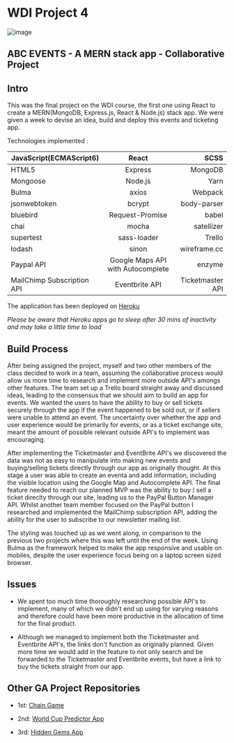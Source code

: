 # WDI Project 4

![image](https://ga-dash.s3.amazonaws.com/production/assets/logo-9f88ae6c9c3871690e33280fcf557f33.png)

## ABC EVENTS - A MERN stack app - Collaborative Project

## Intro

This was the final project on the WDI course, the first one using React to create a MERN(MongoDB, Express.js, React & Node.js) stack app. We were given a week to devise an idea, build and deploy this events and ticketing app.


Technologies implemented : 


| JavaScript(ECMAScript6)        | React          | SCSS  |
| ------------- |:-------------:| -----:|
| HTML5      | Express | MongoDB |
| Mongoose      | Node.js      |   Yarn |
| Bulma |   axios   |    Webpack |
| jsonwebtoken | bcrypt     |    body-parser |
| bluebird | Request-Promise     |    babel |
| chai | mocha     |    satellizer |
| supertest | sass-loader     |    Trello |
| lodash | sinon     |    wireframe.cc |
| Paypal API | Google Maps API with Autocomplete     |    enzyme |
| MailChimp Subscription API | Eventbrite API     |    Ticketmaster API |

The application has been deployed on [Heroku](https://abc-events.herokuapp.com) 

*Please be aware that Heroku apps go to sleep after 30 mins of inactivity and may take a little time to load*


## Build Process 

After being assigned the project, myself and two other members of the class decided to work in a team, assuming the collaborative process would allow us more time to research and implement more outside API's amongs other features. The team set up a Trello board straight away and discussed ideas, leading to the consensus that we should aim to build an app for events. We wanted the users to have the ability to buy or sell tickets securely through the app if the event happened to be sold out, or if sellers were unable to attend an event. The uncertainty over whether the app and user experience would be primarily for events, or as a ticket exchange site, meant the amount of possible relevant outside API's to implement was encouraging.


After implementing the Ticketmaster and EventBrite API's we discovered the data was not as easy to manipulate into making new events and buying/selling tickets directly through our app as originally thought. At this stage a user was able to create an eventa and add information, including the visible location using the Google Map and Autocomplete API. The final feature needed to reach our planned MVP was the ability to buy / sell a ticket direclty through our site, leading us to the PayPal Button Manager API. Whilst another team member focused on the PayPal button I researched and implemented the MailChimp subscription API, adding the ability for the user to subscribe to our newsletter mailing list.


The styling was touched up as we went along, in comparison to the previous two projects where this was left until the end of the week. Using Bulma as the framework helped to make the app responsive and usable on mobiles, despite the user experience focus being on a laptop screen sized browser. 




## Issues


  * We spent too much time thoroughly researching possible API's to implement, many of which we didn't end up using for varying reasons and therefore could have been more productive in the allocation of time for the final product.  
  
  * Although we managed to implement both the Ticketmaster and Eventbrite API's, the links don't function as originally planned. Given more time we would add in the feature to not only search and be forwarded to the Ticketmaster and Eventbrite events, but have a link to buy the tickets straight from our app.

  
  
##  Other GA Project Repositories


  * 1st: [Chain Game](https://github.com/sayersb/project-1-wdi)


  * 2nd: [World Cup Predictor App](https://github.com/sayersb/project-2-wdi)


  * 3rd: [Hidden Gems App](https://github.com/sayersb/WDI34_PROJECT_3)
